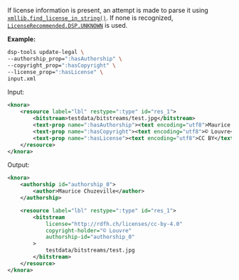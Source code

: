 
If license information is present, an attempt is made to parse it using [`xmllib.find_license_in_string()`](
https://docs.dasch.swiss/latest/DSP-TOOLS/xmllib-api-reference/helpers/#xmllib.helpers.find_license_in_string). 
If none is recognized, [`LicenseRecommended.DSP.UNKNOWN`](
https://docs.dasch.swiss/latest/DSP-TOOLS/xmllib-api-reference/licenses/recommended/#xmllib.models.licenses.recommended.DSP)
is used.

**Example:**

```bash
dsp-tools update-legal \
--authorship_prop=":hasAuthorship" \
--copyright_prop=":hasCopyright" \
--license_prop=":hasLicense" \
input.xml
```

Input:

```xml
<knora>
    <resource label="lbl" restype=":type" id="res_1">
        <bitstream>testdata/bitstreams/test.jpg</bitstream>
        <text-prop name=":hasAuthorship"><text encoding="utf8">Maurice Chuzeville</text></text-prop>
        <text-prop name=":hasCopyright"><text encoding="utf8">© Louvre</text></text-prop>
        <text-prop name=":hasLicense"><text encoding="utf8">CC BY</text></text-prop>
    </resource>
</knora>
```

Output:

```xml
<knora>
    <authorship id="authorship_0">
        <author>Maurice Chuzeville</author>
    </authorship>

    <resource label="lbl" restype=":type" id="res_1">
        <bitstream 
            license="http://rdfh.ch/licenses/cc-by-4.0" 
            copyright-holder="© Louvre" 
            authorship-id="authorship_0"
        >
            testdata/bitstreams/test.jpg
        </bitstream>
    </resource>
</knora>
```
